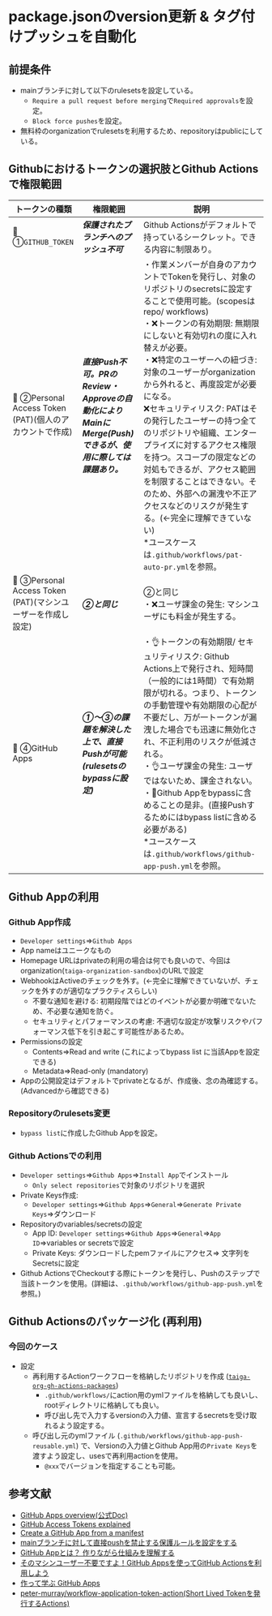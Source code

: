 # package.jsonのversion更新 & タグ付けプッシュを自動化


## 前提条件

* mainブランチに対して以下のrulesetsを設定している。
    * `Require a pull request before merging`で`Required approvals`を設定。
    * `Block force pushes`を設定。
* 無料枠のorganizationでrulesetsを利用するため、repositoryはpublicにしている。

## Githubにおけるトークンの選択肢とGithub Actionsで権限範囲

| トークンの種類 | 権限範囲 | 説明 | 
| --- | --- | --- |
| 🙅 ①`GITHUB_TOKEN` | ***保護されたブランチへのプッシュ不可*** | Github Actionsがデフォルトで持っているシークレット。できる内容に制限あり。 | 
| 🔺 ②Personal Access Token (PAT)(個人のアカウントで作成) | ***直接Push不可。PRのReview・Approveの自動化によりMainにMerge(Push)できるが、使用に際しては課題あり。*** | ・作業メンバーが自身のアカウントでTokenを発行し、対象のリポジトリのsecretsに設定することで使用可能。(scopesはrepo/ workflows) <br> ・❌トークンの有効期限: 無期限にしないと有効切れの度に入れ替えが必要。<br>・❌特定のユーザーへの紐づき: 対象のユーザーがorganizationから外れると、再度設定が必要になる。<br>❌セキュリティリスク: PATはその発行したユーザーの持つ全てのリポジトリや組織、エンタープライズに対するアクセス権限を持つ。スコープの限定などの対処もできるが、アクセス範囲を制限することはできない。そのため、外部への漏洩や不正アクセスなどのリスクが発生する。(←完全に理解できていない) <br> *ユースケースは`.github/workflows/pat-auto-pr.yml`を参照。| 
| 🔺 ③Personal Access Token (PAT)(マシンユーザーを作成し設定) | ***②と同じ*** | ②と同じ <br> ・❌ユーザ課金の発生: マシンユーザにも料金が発生する。 | 
| 🙆 ④GitHub Apps | ***①〜③の課題を解決した上で、直接Pushが可能 (rulesetsのbypassに設定)*** | ・👌トークンの有効期限/ セキュリティリスク: Github Actions上で発行され、短時間（一般的には1時間）で有効期限が切れる。つまり、トークンの手動管理や有効期限の心配が不要だし、万が一トークンが漏洩した場合でも迅速に無効化され、不正利用のリスクが低減される。<br> ・👌ユーザ課金の発生: ユーザではないため、課金されない。<br>・🔺Github Appをbypassに含めることの是非。(直接Pushするためにはbypass listに含める必要がある) <br> *ユースケースは`.github/workflows/github-app-push.yml`を参照。|

## Github Appの利用

### Github App作成
* `Developer settings`=>`Github Apps`
* App nameはユニークなもの
* Homepage URLはprivateの利用の場合は何でも良いので、今回はorganization(`taiga-organization-sandbox`)のURLで設定
* WebhookはActiveのチェックを外す。(←完全に理解できていないが、チェックを外すのが適切なプラクティスらしい)
    * 不要な通知を避ける: 初期段階ではどのイベントが必要か明確でないため、不必要な通知を防ぐ。
    * セキュリティとパフォーマンスの考慮: 不適切な設定が攻撃リスクやパフォーマンス低下を引き起こす可能性があるため。
* Permissionsの設定
    * Contents=>Read and write (これによってbypass list に当該Appを設定できる)
    * Metadata=>Read-only (mandatory)
* Appの公開設定はデフォルトでprivateとなるが、作成後、念の為確認する。(Advancedから確認できる)

### Repositoryのrulesets変更
* `bypass list`に作成したGithub Appを設定。

### Github Actionsでの利用
* `Developer settings`=>`Github Apps`=>`Install App`でインストール
    * `Only select repositories`で対象のリポジトリを選択
* Private Keys作成: 
    * `Developer settings`=>`Github Apps`=>`General`=>`Generate Private Keys`=>ダウンロード
* Repositoryのvariables/secretsの設定
    * App ID: `Developer settings`=>`Github Apps`=>`General`=>`App ID`=>variables or secretsで設定
    * Private Keys: ダウンロードしたpemファイルにアクセス=> 文字列をSecretsに設定
* Github ActionsでCheckoutする際にトークンを発行し、Pushのステップで当該トークンを使用。(詳細は、`.github/workflows/github-app-push.yml`を参照。)

## Github Actionsのパッケージ化 (再利用)

### 今回のケース
* 設定
    * 再利用するActionワークフローを格納したリポジトリを作成 ([`taiga-org-gh-actions-packages`](https://github.com/taiga-organization-sandbox/taiga-org-gh-actions-packages))
        * `.github/workflows/`にaction用のymlファイルを格納しても良いし、rootディレクトリに格納しても良い。
        * 呼び出し先で入力するversionの入力値、宣言するsecretsを受け取れるよう設定する。
    * 呼び出し元のymlファイル (`.github/workflows/github-app-push-reusable.yml`) で、Versionの入力値とGithub App用の`Private Keys`を渡すよう設定し、usesで再利用actionを使用。
        * `@xxx`でバージョンを指定することも可能。

## 参考文献
* [GitHub Apps overview(公式Doc)](https://docs.github.com/en/apps/overview)
* [GitHub Access Tokens explained](https://devopsjournal.io/blog/2022/01/03/GitHub-Tokens)
* [Create a GitHub App from a manifest](https://devopsjournal.io/blog/2021/12/27/GitHub-App-from-manifest)
* [mainブランチに対して直接pushを禁止する保護ルールを設定をする](https://zenn.dev/json_hardcoder/articles/f9b534377103a4)
* [GitHub Appとは？ 作りながら仕組みを理解する](https://zenn.dev/takamin55/articles/569875e8346948#github-apps%E3%81%A8%E3%81%AF)
* [そのマシンユーザー不要ですよ！GitHub Appsを使ってGitHub Actionsを利用しよう](https://zenn.dev/tatsuo48/articles/72c8939bbc6329#%E3%81%AF%E3%81%98%E3%82%81%E3%81%AB)
* [作って学ぶ GitHub Apps](https://note.com/teitei_tk/n/n5ad51f00a006)
* [peter-murray/workflow-application-token-action(Short Lived Tokenを発行するActions)](https://github.com/peter-murray/workflow-application-token-action)